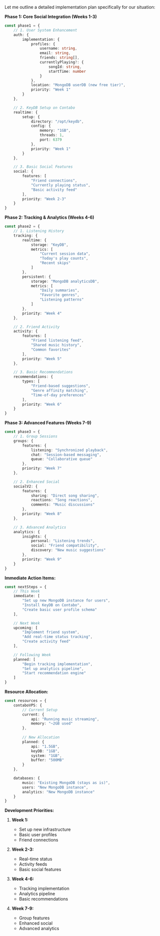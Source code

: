 



Let me outline a detailed implementation plan specifically for our situation:

**Phase 1: Core Social Integration (Weeks 1-3)**
```typescript
const phase1 = {
    // 1. User System Enhancement
    auth: {
        implementation: {
            profiles: {
                username: string,
                email: string,
                friends: string[],
                currentlyPlaying?: {
                    songId: string,
                    startTime: number
                }
            },
            location: "MongoDB userDB (new free tier)",
            priority: "Week 1"
        }
    },

    // 2. KeyDB Setup on Contabo
    realtime: {
        setup: {
            directory: "/opt/keydb",
            config: {
                memory: "1GB",
                threads: 1,
                port: 6379
            },
            priority: "Week 1"
        }
    },

    // 3. Basic Social Features
    social: {
        features: [
            "Friend connections",
            "Currently playing status",
            "Basic activity feed"
        ],
        priority: "Week 2-3"
    }
}
```

**Phase 2: Tracking & Analytics (Weeks 4-6)**
```typescript
const phase2 = {
    // 1. Listening History
    tracking: {
        realtime: {
            storage: "KeyDB",
            metrics: [
                "Current session data",
                "Today's play counts",
                "Recent skips"
            ]
        },
        persistent: {
            storage: "MongoDB analyticsDB",
            metrics: [
                "Daily summaries",
                "Favorite genres",
                "Listening patterns"
            ]
        },
        priority: "Week 4"
    },

    // 2. Friend Activity
    activity: {
        features: [
            "Friend listening feed",
            "Shared music history",
            "Common favorites"
        ],
        priority: "Week 5"
    },

    // 3. Basic Recommendations
    recommendations: {
        types: [
            "Friend-based suggestions",
            "Genre affinity matching",
            "Time-of-day preferences"
        ],
        priority: "Week 6"
    }
}
```

**Phase 3: Advanced Features (Weeks 7-9)**
```typescript
const phase3 = {
    // 1. Group Sessions
    groups: {
        features: {
            listening: "Synchronized playback",
            chat: "Session-based messaging",
            queue: "Collaborative queue"
        },
        priority: "Week 7"
    },

    // 2. Enhanced Social
    socialV2: {
        features: {
            sharing: "Direct song sharing",
            reactions: "Song reactions",
            comments: "Music discussions"
        },
        priority: "Week 8"
    },

    // 3. Advanced Analytics
    analytics: {
        insights: {
            personal: "Listening trends",
            social: "Friend compatibility",
            discovery: "New music suggestions"
        },
        priority: "Week 9"
    }
}
```

**Immediate Action Items:**
```typescript
const nextSteps = {
    // This Week
    immediate: [
        "Set up new MongoDB instance for users",
        "Install KeyDB on Contabo",
        "Create basic user profile schema"
    ],

    // Next Week
    upcoming: [
        "Implement friend system",
        "Add real-time status tracking",
        "Create activity feed"
    ],

    // Following Week
    planned: [
        "Begin tracking implementation",
        "Set up analytics pipeline",
        "Start recommendation engine"
    ]
}
```

**Resource Allocation:**
```typescript
const resources = {
    contaboVPS: {
        // Current Setup
        current: {
            api: "Running music streaming",
            memory: "~2GB used"
        },
        
        // New Allocation
        planned: {
            api: "1.5GB",
            keyDB: "1GB",
            system: "1GB",
            buffer: "500MB"
        }
    },

    databases: {
        music: "Existing MongoDB (stays as is)",
        users: "New MongoDB instance",
        analytics: "New MongoDB instance"
    }
}
```

**Development Priorities:**
1. **Week 1:**
   - Set up new infrastructure
   - Basic user profiles
   - Friend connections

2. **Week 2-3:**
   - Real-time status
   - Activity feeds
   - Basic social features

3. **Week 4-6:**
   - Tracking implementation
   - Analytics pipeline
   - Basic recommendations

4. **Week 7-9:**
   - Group features
   - Enhanced social
   - Advanced analytics


